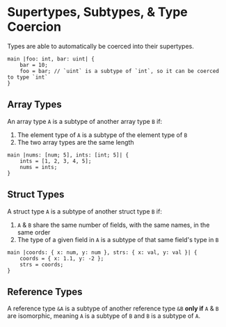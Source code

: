 # Supertypes, Subtypes, & Type Coercion
Types are able to automatically be coerced into their supertypes.
```
main |foo: int, bar: uint| {
    bar = 10;
    foo = bar; // `uint` is a subtype of `int`, so it can be coerced to type `int`
}
```

## Array Types
An array type `A` is a subtype of another array type `B` if:
1. The element type of `A` is a subtype of the element type of `B`
1. The two array types are the same length
```
main |nums: [num; 5], ints: [int; 5]| {
    ints = [1, 2, 3, 4, 5];
    nums = ints;
}
```

## Struct Types
A struct type `A` is a subtype of another struct type `B` if:
1. `A` & `B` share the same number of fields, with the same names, in the same order
2. The type of a given field in `A` is a subtype of that same field's type in `B`
```
main |coords: { x: num, y: num }, strs: { x: val, y: val }| {
    coords = { x: 1.1, y: -2 };
    strs = coords;
}
```

## Reference Types
A reference type `&A` is a subtype of another reference type `&B` **only if** `A` & `B` are isomorphic, meaning `A` is a subtype of `B` and `B` is a subtype of `A`.
